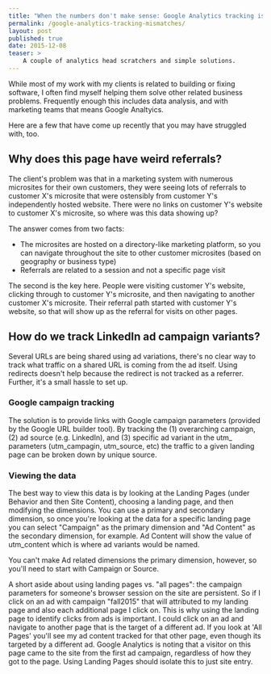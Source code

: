 ```yaml
---
title: "When the numbers don't make sense: Google Analytics tracking issues"
permalink: /google-analytics-tracking-mismatches/
layout: post
published: true
date: 2015-12-08
teaser: >
    A couple of analytics head scratchers and simple solutions.
---
```


While most of my work with my clients is related to building or fixing
software, I often find myself helping them solve other related business
problems. Frequently enough this includes data analysis, and with
marketing teams that means Google Analtyics.

Here are a few that have come up recently that you may have struggled
with, too.

## Why does this page have weird referrals?

The client's problem was that in a marketing system with numerous
microsites for their own customers, they were seeing lots of referrals
to customer X's microsite that were ostensibly from customer Y's
independently hosted website. There were no links on customer Y's
website to customer X's microsite, so where was this data showing up?

The answer comes from two facts:

- The microsites are hosted on a directory-like marketing platform, so
  you can navigate throughout the site to other customer microsites (based
  on geography or business type)
- Referrals are related to a session and not a specific page visit

The second is the key here. People were visiting customer Y's website,
clicking through to customer Y's microsite, and then navigating to
another customer X's microsite. Their referral path started with
customer Y's website, so that will show up as the referral for visits on
other pages.

## How do we track LinkedIn ad campaign variants?

Several URLs are being shared using ad variations, there's no clear way
to track what traffic on a shared URL is coming from the ad itself.
Using redirects doesn't help because the redirect is not tracked as a
referrer. Further, it's a small hassle to set up.

### Google campaign tracking

The solution is to provide links with Google campaign parameters
(provided by the Google URL builder tool). By tracking the (1)
overarching campaign, (2) ad source (e.g. LinkedIn), and (3) specific ad
variant in the utm\_ parameters (utm\_campagin, utm\_source, etc) the
traffic to a given landing page can be broken down by unique source.

### Viewing the data

The best way to view this data is by looking at the Landing Pages (under
Behavior and then Site Content), choosing a landing page, and then
modifying the dimensions. You can use a primary and secondary dimension,
so once you're looking at the data for a specific landing page you can
select "Campaign" as the primary dimension and "Ad Content" as the
secondary dimension, for example. Ad Content will show the value of
utm\_content which is where ad variants would be named.

You can't make Ad related dimensions the primary dimension, however, so
you'll need to start with Campaign or Source.

A short aside about using landing pages vs. "all pages": the campaign
parameters for someone's browser session on the site are persistent. So
if I click on an ad with campaign "fall2015" that will attributed to my
landing page and also each additional page I click on. This is why using
the landing page to identify clicks from ads is important. I could click
on an ad and navigate to another page that is the target of a different
ad. If you look at 'All Pages' you'll see my ad content tracked for that
other page, even though its targeted by a different ad. Google Analytics
is noting that a visitor on this page came to the site from the first ad
campaign, regardless of how they got to the page. Using Landing Pages
should isolate this to just site entry.
